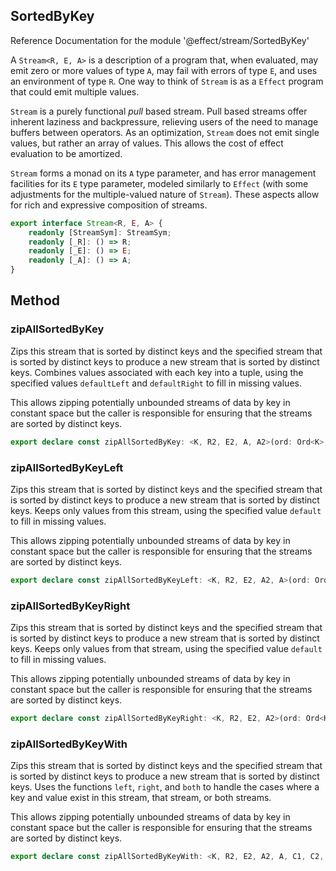 ## SortedByKey

Reference Documentation for the module '@effect/stream/SortedByKey'

A `Stream<R, E, A>` is a description of a program that, when evaluated, may
emit zero or more values of type `A`, may fail with errors of type `E`, and
uses an environment of type `R`. One way to think of `Stream` is as a
`Effect` program that could emit multiple values.

`Stream` is a purely functional *pull* based stream. Pull based streams offer
inherent laziness and backpressure, relieving users of the need to manage
buffers between operators. As an optimization, `Stream` does not emit
single values, but rather an array of values. This allows the cost of effect
evaluation to be amortized.

`Stream` forms a monad on its `A` type parameter, and has error management
facilities for its `E` type parameter, modeled similarly to `Effect` (with
some adjustments for the multiple-valued nature of `Stream`). These aspects
allow for rich and expressive composition of streams.

```ts
export interface Stream<R, E, A> {
    readonly [StreamSym]: StreamSym;
    readonly [_R]: () => R;
    readonly [_E]: () => E;
    readonly [_A]: () => A;
}
```

## Method

### zipAllSortedByKey

Zips this stream that is sorted by distinct keys and the specified stream
that is sorted by distinct keys to produce a new stream that is sorted by
distinct keys. Combines values associated with each key into a tuple,
using the specified values `defaultLeft` and `defaultRight` to fill in
missing values.

This allows zipping potentially unbounded streams of data by key in
constant space but the caller is responsible for ensuring that the
streams are sorted by distinct keys.

```ts
export declare const zipAllSortedByKey: <K, R2, E2, A, A2>(ord: Ord<K>, that: SortedByKey<R2, E2, K, A2>, defaultLeft: A, defaultRight: A2) => <R, E>(self: SortedByKey<R, E, K, A>) => Stream<R2 | R, E2 | E, readonly [K, readonly [A, A2]]>;
```

### zipAllSortedByKeyLeft

Zips this stream that is sorted by distinct keys and the specified stream
that is sorted by distinct keys to produce a new stream that is sorted by
distinct keys. Keeps only values from this stream, using the specified
value `default` to fill in missing values.

This allows zipping potentially unbounded streams of data by key in
constant space but the caller is responsible for ensuring that the
streams are sorted by distinct keys.

```ts
export declare const zipAllSortedByKeyLeft: <K, R2, E2, A2, A>(ord: Ord<K>, that: SortedByKey<R2, E2, K, A2>, def: A) => <R, E>(self: SortedByKey<R, E, K, A>) => Stream<R2 | R, E2 | E, readonly [K, A]>;
```

### zipAllSortedByKeyRight

Zips this stream that is sorted by distinct keys and the specified stream
that is sorted by distinct keys to produce a new stream that is sorted by
distinct keys. Keeps only values from that stream, using the specified
value `default` to fill in missing values.

This allows zipping potentially unbounded streams of data by key in
constant space but the caller is responsible for ensuring that the
streams are sorted by distinct keys.

```ts
export declare const zipAllSortedByKeyRight: <K, R2, E2, A2>(ord: Ord<K>, that: SortedByKey<R2, E2, K, A2>, def: A2) => <R, E, A>(self: SortedByKey<R, E, K, A>) => Stream<R2 | R, E2 | E, readonly [K, A2]>;
```

### zipAllSortedByKeyWith

Zips this stream that is sorted by distinct keys and the specified stream
that is sorted by distinct keys to produce a new stream that is sorted by
distinct keys. Uses the functions `left`, `right`, and `both` to handle
the cases where a key and value exist in this stream, that stream, or
both streams.

This allows zipping potentially unbounded streams of data by key in
constant space but the caller is responsible for ensuring that the
streams are sorted by distinct keys.

```ts
export declare const zipAllSortedByKeyWith: <K, R2, E2, A2, A, C1, C2, C3>(ord: Ord<K>, that: SortedByKey<R2, E2, K, A2>, left: (a: A) => C1, right: (b: A2) => C2, both: (a: A, b: A2) => C3) => <R, E>(self: SortedByKey<R, E, K, A>) => Stream<R2 | R, E2 | E, readonly [K, C1 | C2 | C3]>;
```

